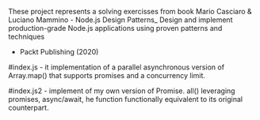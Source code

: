 These project  represents a solving exercisses from 
book Mario Casciaro & Luciano Mammino - Node.js Design Patterns_ Design 
and implement production-grade Node.js applications using proven patterns and techniques
- Packt Publishing (2020)

#index.js - it implementation of a parallel asynchronous version
of Array.map() that supports promises and a concurrency limit.

#index.js2 - implement of my own version of Promise. all() leveraging promises, async/await, he function 
functionally equivalent to its original counterpart.
